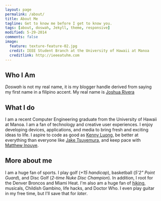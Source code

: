 ```yaml
---
layout: page
permalink: /about/
title: About Me
tagline: Get to know me before I get to know you.
tags: [about, doswah, Jekyll, theme, responsive]
modified: 5-29-2014
comments: false
image:
  feature: texture-feature-02.jpg
  credit: IEEE Student Branch at the University of Hawaii at Manoa 
  creditlink: http://ieeeatuhm.com
---
```


## Who I Am

<i>Doswah</i> is not my real name, it is my blogger handle derived from saying my first name in a filipino accent. My real name is [Joshua Rivera](http://joshuatrivera.com)
 
## What I do

I am a recent Computer Engineering graduate from the University of Hawaii at Manoa. I am a fan of technology and creative user experiences. I enjoy developing devices, applications, and media to bring fresh and exciting ideas to life. I  aspire to code as good as [Kenny Luong](http://kennyluong.com), be better at everything than everyone like [Jake Tsuyemura](http://jaketsuyemura.com), and keep pace with [Matthew Inouye](http://mkinouye.com).

## More about me 

I am a huge fan of sports. I play golf (<i>+15 handicap</i>), basketball (<i>5'2" Point Guard</i>), and Disc Golf (<i>2-time Nuke Disc Champion</i>). In addition, I root for the Denver Broncos and Miami Heat. I'm also am a huge fan of [hiking](http://hike2grind.com), musicals, Childish Gambino, life hacks, and Doctor Who. I even play guitar in my free time, but I'll save that for <i>later</i>.
